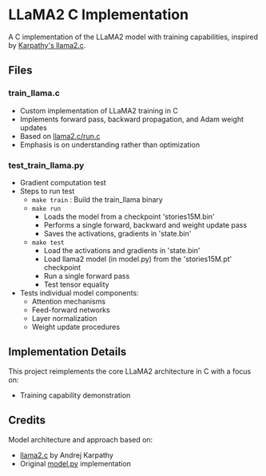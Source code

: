 # LLaMA2 C Implementation

A C implementation of the LLaMA2 model with training capabilities, inspired by [Karpathy's llama2.c](https://github.com/karpathy/llama2.c).

## Files

### train_llama.c
- Custom implementation of LLaMA2 training in C
- Implements forward pass, backward propagation, and Adam weight updates
- Based on [llama2.c/run.c](https://github.com/karpathy/llama2.c/blob/master/run.c)
- Emphasis is on understanding rather than optimization


### test_train_llama.py
- Gradient computation test
- Steps to run test
  - `make train` : Build the train_llama binary
  - `make run`
    - Loads the model from a checkpoint 'stories15M.bin' 
    - Performs a single forward, backward and weight update pass
    - Saves the activations, gradients in 'state.bin'
  - `make test`
    - Load the activations and gradients in 'state.bin'
    - Load llama2 model (in model.py) from the 'stories15M.pt' checkpoint
    - Run a single forward pass
    - Test tensor equality 
- Tests individual model components:
  - Attention mechanisms
  - Feed-forward networks
  - Layer normalization
  - Weight update procedures

## Implementation Details
This project reimplements the core LLaMA2 architecture in C with a focus on:
- Training capability demonstration

## Credits
Model architecture and approach based on:
- [llama2.c](https://github.com/karpathy/llama2.c) by Andrej Karpathy
- Original [model.py](https://github.com/karpathy/llama2.c/blob/master/model.py) implementation